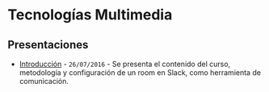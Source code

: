 # Tecnologías Multimedia

## Presentaciones
* [Introducción](https://docs.google.com/presentation/d/1wOiA1N3HgRELqbueYG8Nod7sEVQ15Atkx3Aw3P4BdlY/pub?start=false&loop=false&delayms=5000&slide=id.g366656f7a_034) - `26/07/2016` - Se presenta el contenido del curso, metodología y configuración de un room en Slack, como herramienta de comunicación.
